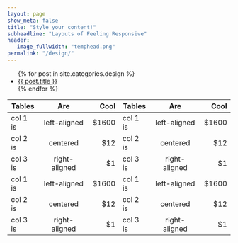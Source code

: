 ```yaml
---
layout: page
show_meta: false
title: "Style your content!"
subheadline: "Layouts of Feeling Responsive"
header:
   image_fullwidth: "temphead.png"
permalink: "/design/"
---
```

<ul>
    {% for post in site.categories.design %}
    <li><a href="{{ site.url }}{{ site.baseurl }}{{ post.url }}">{{ post.title }}</a></li>
    {% endfor %}
</ul>

| Tables   |      Are      |  Cool | Tables   |      Are      |  Cool |
|----------|:-------------:|------:|----------|:-------------:|------:|
| col 1 is |  left-aligned | $1600 | col 1 is |  left-aligned | $1600 |
| col 2 is |    centered   |   $12 | col 2 is |    centered   |   $12 |
| col 3 is | right-aligned |    $1 | col 3 is | right-aligned |    $1 |
| col 1 is |  left-aligned | $1600 | col 1 is |  left-aligned | $1600 |
| col 2 is |    centered   |   $12 | col 2 is |    centered   |   $12 |
| col 3 is | right-aligned |    $1 | col 3 is | right-aligned |    $1 |